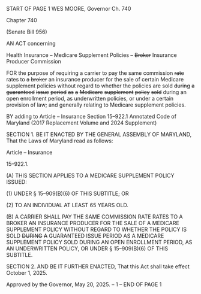 START OF PAGE 1
WES MOORE, Governor Ch. 740

Chapter 740

(Senate Bill 956)

AN ACT concerning

Health Insurance – Medicare Supplement Policies – ~~Broker~~ Insurance Producer
Commission

FOR the purpose of requiring a carrier to pay the same commission ~~rate~~ rates to ~~a~~ ~~broker~~
an insurance producer for the sale of certain Medicare supplement policies without
regard to whether the policies are sold ~~during~~ ~~a~~ ~~guaranteed~~ ~~issue~~ ~~period~~ ~~as~~ ~~a~~
~~Medicare~~ ~~supplement~~ ~~policy~~ ~~sold~~ during an open enrollment period, as underwritten
policies, or under a certain provision of law; and generally relating to Medicare
supplement policies.

BY adding to
Article – Insurance
Section 15–922.1
Annotated Code of Maryland
(2017 Replacement Volume and 2024 Supplement)

SECTION 1. BE IT ENACTED BY THE GENERAL ASSEMBLY OF MARYLAND,
That the Laws of Maryland read as follows:

Article – Insurance

15–922.1.

(A) THIS SECTION APPLIES TO A MEDICARE SUPPLEMENT POLICY ISSUED:

(1) UNDER § 15–909(B)(6) OF THIS SUBTITLE; OR

(2) TO AN INDIVIDUAL AT LEAST 65 YEARS OLD.

(B) A CARRIER SHALL PAY THE SAME COMMISSION RATE RATES TO A
BROKER AN INSURANCE PRODUCER FOR THE SALE OF A MEDICARE SUPPLEMENT
POLICY WITHOUT REGARD TO WHETHER THE POLICY IS SOLD ~~DURING~~ ~~A~~
GUARANTEED ISSUE PERIOD AS A MEDICARE SUPPLEMENT POLICY SOLD DURING
AN OPEN ENROLLMENT PERIOD, AS AN UNDERWRITTEN POLICY, OR UNDER §
15–909(B)(6) OF THIS SUBTITLE.

SECTION 2. AND BE IT FURTHER ENACTED, That this Act shall take effect
October 1, 2025.

Approved by the Governor, May 20, 2025.
– 1 –
END OF PAGE 1